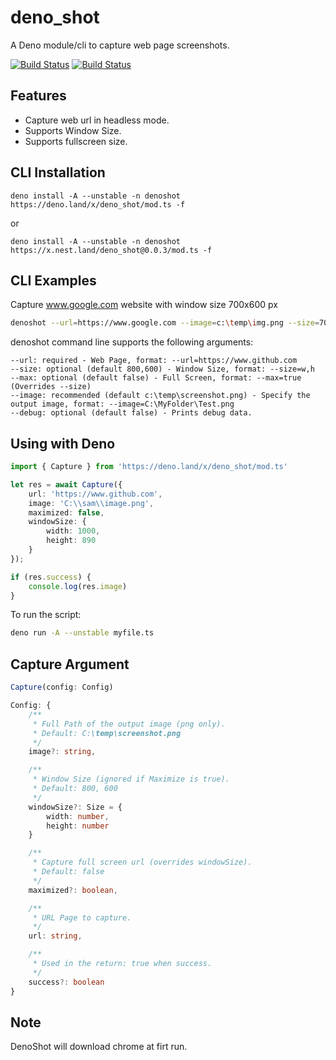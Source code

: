 # deno_shot

A Deno module/cli to capture web page screenshots.

[![Build Status](https://github.com/fakoua/deno_shot/workflows/CI/badge.svg?branch=master&event=push)](https://github.com/fakoua/deno_shot/actions)
[![Build Status](https://github.com/fakoua/deno_shot/workflows/CI-Windows/badge.svg?branch=master&event=push)](https://github.com/fakoua/deno_shot/actions)

## Features

- Capture web url in headless mode.
- Supports Window Size.
- Supports fullscreen size.

## CLI Installation

```
deno install -A --unstable -n denoshot https://deno.land/x/deno_shot/mod.ts -f
```
or
```
deno install -A --unstable -n denoshot https://x.nest.land/deno_shot@0.0.3/mod.ts -f
```

## CLI Examples

Capture www.google.com website with window size 700x600 px
```sh
denoshot --url=https://www.google.com --image=c:\temp\img.png --size=700,600
```
denoshot command line supports the following arguments:

```
--url: required - Web Page, format: --url=https://www.github.com
--size: optional (default 800,600) - Window Size, format: --size=w,h
--max: optional (default false) - Full Screen, format: --max=true (Overrides --size)
--image: recommended (default c:\temp\screenshot.png) - Specify the output image, format: --image=C:\MyFolder\Test.png
--debug: optional (default false) - Prints debug data.
```

## Using with Deno

```ts
import { Capture } from 'https://deno.land/x/deno_shot/mod.ts'

let res = await Capture({
    url: 'https://www.github.com',
    image: 'C:\\sam\\image.png',
    maximized: false, 
    windowSize: {
        width: 1000,
        height: 890
    }
});

if (res.success) {
    console.log(res.image)
}
```

To run the script:

```sh
deno run -A --unstable myfile.ts
```

## Capture Argument

```ts
Capture(config: Config)

Config: {
    /**
     * Full Path of the output image (png only).
     * Default: C:\temp\screenshot.png
     */
    image?: string,

    /**
     * Window Size (ignored if Maximize is true).
     * Default: 800, 600
     */
    windowSize?: Size = {
        width: number, 
        height: number
    }

    /**
     * Capture full screen url (overrides windowSize).
     * Default: false
     */
    maximized?: boolean,

    /**
     * URL Page to capture.
     */
    url: string,

    /**
     * Used in the return: true when success.
     */
    success?: boolean
}
```

## Note

DenoShot will download chrome at firt run.
